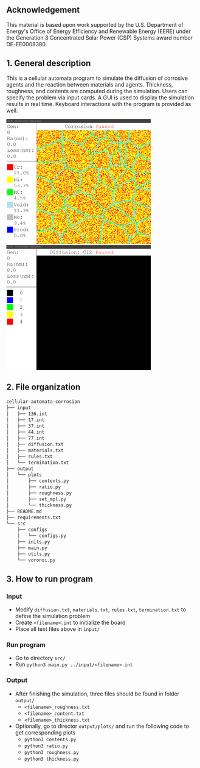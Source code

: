 ## Acknowledgement
This material is based upon work supported by the U.S. Department of Energy's Office of Energy Efficiency and Renewable Energy (EERE) under the Generation 3 Concentrated Solar Power (CSP) Systems award number DE-EE0008380.

## 1. General description
This is a cellular automata program to simulate the diffusion of corrosive agents and the reaction between materials and agents. Thickness, roughness, and contents are computed during the simulation. Users can specify the problem via input cards. A GUI is used to display the simulation results in real time.  Keyboard interactions with the program is provided as well.

<img src="output/gifs/corrosion_fast.gif" width="380"/> <img src="output/gifs/diffusion_fast.gif" width="380"/>

## 2. File organization
```
cellular-automata-corrosion
├── input
│   ├── 136.int
│   ├── 17.int
│   ├── 37.int
│   ├── 44.int
│   ├── 77.int
│   ├── diffusion.txt
│   ├── materials.txt
│   ├── rules.txt
│   └── termination.txt
├── output
│   └── plots
│       ├── contents.py
│       ├── ratio.py
│       ├── roughness.py
│       ├── set_mpl.py
│       └── thickness.py
├── README.md
├── requirements.txt
└── src
    ├── configs
    │   └── configs.py
    ├── inits.py
    ├── main.py
    ├── utils.py
    └── voronoi.py
```

## 3. How to run program
### Input 
- Modify `diffusion.txt`, `materials.txt`, `rules.txt`, `termination.txt` to define the simulation problem
- Create `<filename>.int` to initialize the board
- Place all text files above in `input/`

### Run program 
- Go to directory `src/`
- Run  `python3 main.py ../input/<filename>.int` 

### Output
- After finishing the simulation, three files should be found in folder `output/`
    - `<filename>_roughness.txt`
    - `<filename>_content.txt`
    - `<filename>_thickness.txt`
- Optionally, go to director `output/plots/` and run the following code to get corresponding plots
    - `python3 contents.py`
    - `python3 ratio.py` 
    - `python3 roughness.py` 
    - `python3 thickness.py`

